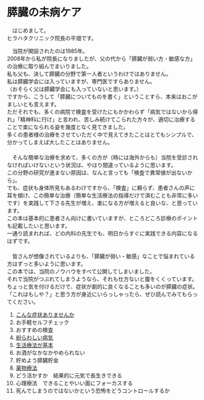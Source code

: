 ﻿# 膵臓の未病ケア

　はじめまして。  
ヒラハタクリニック院長の平畑です。  

　当院が開設されたのは1985年。  
2008年から私が院長になりましたが、父の代から「膵臓が弱い方・敏感な方」の治療に取り組んでまいりました。  
私も父も、決して膵臓の分野で第一人者というわけではありません。  
私は膵臓学会には入っていますが、専門医ですらありません。  
（おそらく父は膵臓学会にも入っていないと思います。）  
ですから、こうして「膵臓についてものを書く」ということすら、本来はおこがましいとも言えます。  
ただそれでも、多くの病院で検査を受けたにもかかわらず「病気ではないから帰れ」「精神科に行け」と言われ、苦しみ続けてこられた方々が、適切に治療することで楽になられる姿を幾度となく見てきました。  
多くの患者様の治療をさせていただく中で見えてきたことはとてもシンプルで、分かってしまえば大したことはありません。  
　  
　そんな簡単な治療を求めて、多くの方が（時には海外からも）当院を受診されなければいけないという状況は、やはり間違っているように思います。  
この分野の研究が進まない原因は、なんと言っても「検査で異常値が出ないから」。  
でも、症状も身体所見もあるわけですから、「検査」に頼らず、患者さんの声に耳を傾け、この簡単な治療（簡単な生活療法の指導だけで済むことも非常に多いです）を実践して下さる先生が増え、楽になる方が増えると良いな、と思っています。  
この本は基本的に患者さん向けに書いていますが、ところどころ診療のポイントも記載したいと思います。  
一通り読まれれば、どの内科の先生でも、明日からすぐに実践できる内容になるはずです。  
　  
　皆さんが想像されているよりも、「膵臓が弱い・敏感」なことで悩まれている方はずっと多いように思います。  
この本では、当院のノウハウをすべて公開してしまいました。  
それで当院がつぶれてしまうようなら、それも仕方ないと腹をくくっています。  
ちょっと気を付けるだけで、症状が劇的に良くなることも多いのが膵臓の症状。  
「これはもしや？」と思う方が身近にいらっしゃったら、ぜひ読んでみてもらってください。  


1. [こんな症状ありませんか](1_symptoms.md)
1. お手軽セルフチェック
1. おすすめの検査
1. [紛らわしい病気](4_confusing.md)
1. [生活療法が基本](5_life_therapy.md)
1. お酒がなかなかやめられない
1. 貯めよう膵臓貯金
1. [薬物療法](8_medication.md)
1. どう活かすか　結果的に元気で長生きできる
1. 心理療法　できることやいい面にフォーカスする
1. 死んでしまうのではないかという恐怖をどうコントロールするか
